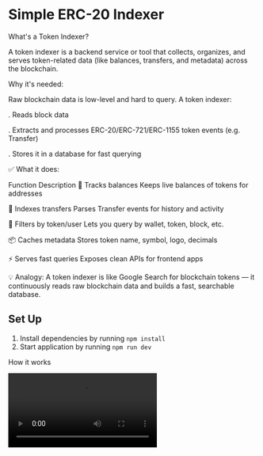 # Simple ERC-20 Indexer
What's a Token Indexer?

A token indexer is a backend service or tool that collects, organizes, and serves token-related data (like balances, transfers, and metadata) across the blockchain.

Why it's needed:

Raw blockchain data is low-level and hard to query. A token indexer:

 . Reads block data

 . Extracts and processes ERC-20/ERC-721/ERC-1155 token events (e.g. Transfer)

 . Stores it in a database for fast querying


 ✅ What it does:

Function	                  Description
🔄 Tracks balances	         Keeps live balances of tokens for addresses

🧾 Indexes transfers        	Parses Transfer events for history and activity

🎯 Filters by token/user	 Lets you query by wallet, token, block, etc.

📦 Caches metadata	        Stores token name, symbol, logo, decimals

⚡ Serves fast queries    	Exposes clean APIs for frontend apps



💡 Analogy:
A token indexer is like Google Search for blockchain tokens — it continuously reads raw blockchain data and builds a fast, searchable database.

## Set Up

1. Install dependencies by running `npm install`
2. Start application by running `npm run dev`


How it works

<video controls src="erc20.gif.mp4" title="ERC20"></video>